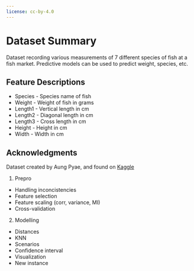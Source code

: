 ```yaml
---
license: cc-by-4.0
---
```


# Dataset Summary

Dataset recording various measurements of 7 different species of fish at a fish market. Predictive models can be used to predict weight, species, etc.

## Feature Descriptions

- Species - Species name of fish
- Weight - Weight of fish in grams
- Length1 - Vertical length in cm
- Length2 - Diagonal length in cm
- Length3 - Cross length in cm
- Height - Height in cm
- Width - Width in cm

## Acknowledgments

  Dataset created by Aung Pyae, and found on [Kaggle](https://www.kaggle.com/datasets/aungpyaeap/fish-market)

1. Prepro
- Handling inconcistencies
- Feature selection
- Feature scaling (corr, variance, MI)
- Cross-validation

2. Modelling
- Distances
- KNN
- Scenarios
- Confidence interval
- Visualization
- New instance